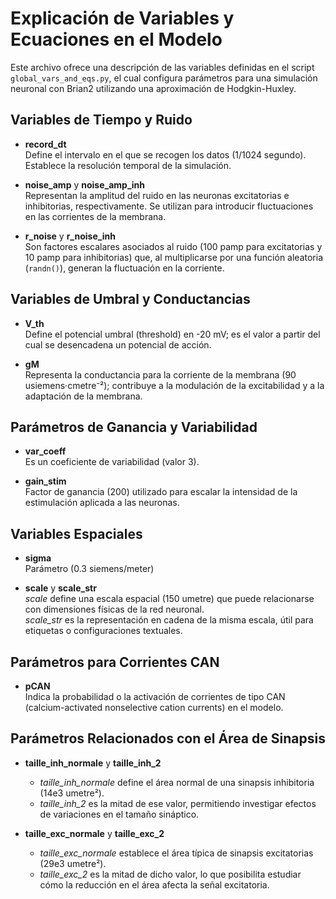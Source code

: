 <!-- filepath: /home/juanluis/git-repositories/TFM-BigData/variables.md -->
# Explicación de Variables y Ecuaciones en el Modelo

Este archivo ofrece una descripción de las variables definidas en el script `global_vars_and_eqs.py`, el cual configura parámetros para una simulación neuronal con Brian2 utilizando una aproximación de Hodgkin-Huxley.

## Variables de Tiempo y Ruido

- **record_dt**  
  Define el intervalo en el que se recogen los datos (1/1024 segundo). Establece la resolución temporal de la simulación.

- **noise_amp** y **noise_amp_inh**  
  Representan la amplitud del ruido en las neuronas excitatorias e inhibitorias, respectivamente. Se utilizan para introducir fluctuaciones en las corrientes de la membrana.

- **r_noise** y **r_noise_inh**  
  Son factores escalares asociados al ruido (100 pamp para excitatorias y 10 pamp para inhibitorias) que, al multiplicarse por una función aleatoria (`randn()`), generan la fluctuación en la corriente.

## Variables de Umbral y Conductancias

- **V_th**  
  Define el potencial umbral (threshold) en -20 mV; es el valor a partir del cual se desencadena un potencial de acción.

- **gM**  
  Representa la conductancia para la corriente de la membrana (90 usiemens·cmetre⁻²); contribuye a la modulación de la excitabilidad y a la adaptación de la membrana.

## Parámetros de Ganancia y Variabilidad

- **var_coeff**  
  Es un coeficiente de variabilidad (valor 3). 

- **gain_stim**  
  Factor de ganancia (200) utilizado para escalar la intensidad de la estimulación aplicada a las neuronas.

## Variables Espaciales

- **sigma**  
  Parámetro (0.3 siemens/meter) 

- **scale** y **scale_str**  
  *scale* define una escala espacial (150 umetre) que puede relacionarse con dimensiones físicas de la red neuronal.  
  *scale_str* es la representación en cadena de la misma escala, útil para etiquetas o configuraciones textuales.

## Parámetros para Corrientes CAN

- **pCAN**  
  Indica la probabilidad o la activación de corrientes de tipo CAN (calcium-activated nonselective cation currents) en el modelo.


## Parámetros Relacionados con el Área de Sinapsis

- **taille_inh_normale** y **taille_inh_2**  
  - *taille_inh_normale* define el área normal de una sinapsis inhibitoria (14e3 umetre²).  
  - *taille_inh_2* es la mitad de ese valor, permitiendo investigar efectos de variaciones en el tamaño sináptico.

- **taille_exc_normale** y **taille_exc_2**  
  - *taille_exc_normale* establece el área típica de sinapsis excitatorias (29e3 umetre²).  
  - *taille_exc_2* es la mitad de dicho valor, lo que posibilita estudiar cómo la reducción en el área afecta la señal excitatoria.
